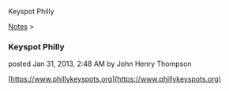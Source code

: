 Keyspot Philly 

[Notes](../notes.md)‎ > ‎

### Keyspot Philly

posted Jan 31, 2013, 2:48 AM by John Henry Thompson

[https://www.phillykeyspots.org](https://www.phillykeyspots.org)  


